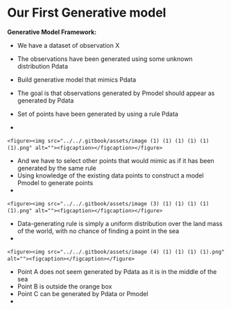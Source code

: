 # Our First Generative model

**Generative Model Framework:**

* We have a dataset of observation X
* The observations have been generated using some unknown distribution Pdata
* Build generative model that mimics Pdata
* The goal is that observations generated by Pmodel should appear as generated by Pdata



* Set of points have been generated by using a rule Pdata
*

    <figure><img src="../../.gitbook/assets/image (1) (1) (1) (1) (1) (1).png" alt=""><figcaption></figcaption></figure>
* And we have to select other points that would mimic as if it has been generated by the same rule
* Using knowledge of the existing data points to construct a model Pmodel to generate points
*

    <figure><img src="../../.gitbook/assets/image (3) (1) (1) (1) (1) (1).png" alt=""><figcaption></figcaption></figure>
* Data-generating rule is simply a uniform distribution over the land mass of the world, with no chance of finding a point in the sea&#x20;
*

    <figure><img src="../../.gitbook/assets/image (4) (1) (1) (1) (1).png" alt=""><figcaption></figcaption></figure>
* Point A does not seem generated by Pdata as it is in the middle of the sea
* Point B is outside the orange box
* Point C can be generated by Pdata or Pmodel
*
